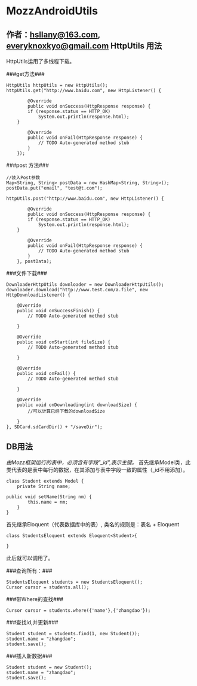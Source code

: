 MozzAndroidUtils
===================
作者：hsllany@163.com, everyknoxkyo@gmail.com
HttpUtils 用法
-------------------
HttpUtils运用了多线程下载。

###get方法###
```
HttpUtils httpUtils = new HttpUtils();
httpUtils.get("http://www.baidu.com", new HttpListener() {

		@Override
		public void onSuccess(HttpResponse response) {
		if (response.status == HTTP_OK)
			System.out.println(response.html);
	}

		@Override
		public void onFail(HttpResponse response) {
			// TODO Auto-generated method stub
		}
	});
```

###post 方法###
```
//装入Post参数
Map<String, String> postData = new HashMap<String, String>();
postData.put("email", "test@t.com");

httpUtils.post("http://www.baidu.com", new HttpListener() {

		@Override
		public void onSuccess(HttpResponse response) {
		if (response.status == HTTP_OK)
			System.out.println(response.html);
	}

		@Override
		public void onFail(HttpResponse response) {
			// TODO Auto-generated method stub
		}
	}, postData);
```

###文件下载###
```
DownloaderHttpUtils downloader = new DownloaderHttpUtils();
downloader.download("http://www.test.com/a.file", new HttpDownloadListener() {
			
	@Override
	public void onSuccessFinish() {
		// TODO Auto-generated method stub
				
	}
			
	@Override
	public void onStart(int fileSize) {
		// TODO Auto-generated method stub
				
	}
			
	@Override
	public void onFail() {
		// TODO Auto-generated method stub
				
	}
			
	@Override
	public void onDownloading(int downloadSize) {
		//可以计算已经下载的downloadSize
				
	}
}, SDCard.sdCardDir() + "/saveDir");
```

DB用法
--------------------
*由Mozz框架运行的表中，必须含有字段"_id",表示主键。*
首先继承Model类，此类代表的是表中每行的数据，在其添加与表中字段一致的属性（_id不用添加）。

```
class Student extends Model {
	private String name;

public void setName(String nm) {
		this.name = nm;
	}
}
```

首先继承Eloquent（代表数据库中的表）, 类名的规则是：表名 + Eloquent

```
class StudentsEloquent extends Eloquent<Student>{

}
```

此后就可以调用了。

###查询所有：###
```
StudentsEloquent students = new StudentsEloquent();
Cursor cursor = students.all();
```

###带Where的查找###
```
Cursor cursor = students.where({'name'},{'zhangdao'});
```

###查找id,并更新###
```
Student student = students.find(1, new Student());
student.name = "zhangdao";
student.save();
```

###插入新数据###
```
Student student = new Student();
student.name = "zhangdao";
student.save();
```

